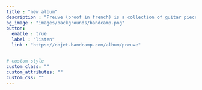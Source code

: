 ```yaml
---
title : "new album"
description : "Preuve (proof in french) is a collection of guitar pieces recorded over a period of twenty years. Never released before, they are a testimony of contemporary composition and improvisation on electric and acoustic guitars." 
bg_image : "images/backgrounds/bandcamp.png"
button:
  enable : true
  label : "listen"
  link : "https://objet.bandcamp.com/album/preuve"


# custom style
custom_class: "" 
custom_attributes: "" 
custom_css: ""
---
```

